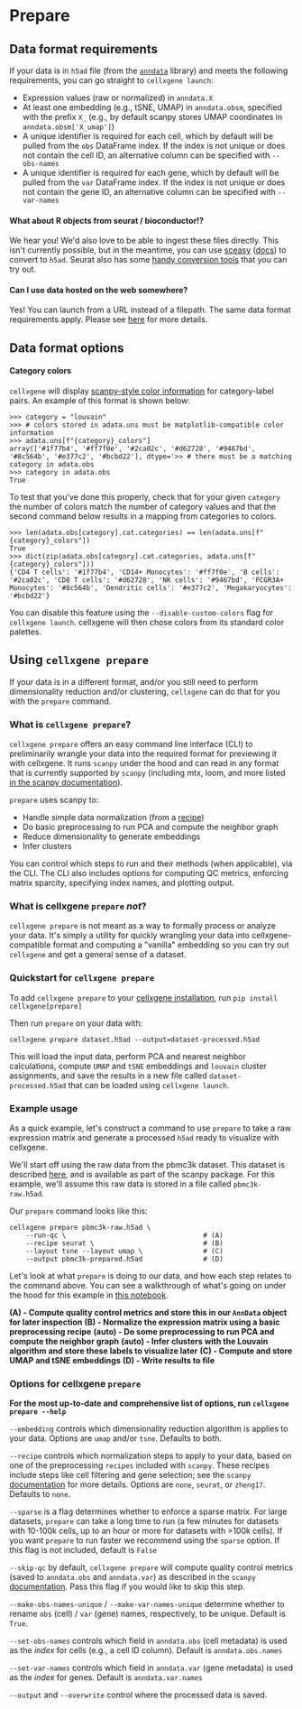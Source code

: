 # Prepare

## Data format requirements

If your data is in `h5ad` file \(from the [`anndata`](https://anndata.readthedocs.io/en/latest/index.html) library\) and meets the following requirements, you can go straight to `cellxgene launch`:

* Expression values \(raw or normalized\) in `anndata.X`
* At least one embedding \(e.g., tSNE, UMAP\) in `anndata.obsm`, specified with the prefix `X_` \(e.g., by default scanpy stores UMAP coordinates in `anndata.obsm['X_umap']`\)
* A unique identifier is required for each cell, which by default will be pulled from the `obs` DataFrame index. If the index is not unique or does not contain the cell ID, an alternative column can be specified with `--obs-names`
* A unique identifier is required for each gene, which by default will be pulled from the `var` DataFrame index. If the index is not unique or does not contain the gene ID, an alternative column can be specified with `--var-names`

#### What about R objects from seurat / bioconductor!?

We hear you! We'd also love to be able to ingest these files directly. This isn't currently possible, but in the meantime, you can use [sceasy](https://bioconda.github.io/recipes/r-sceasy/README.html) \([docs](https://cellgeni.readthedocs.io/en/latest/visualisations.html)\) to convert to `h5ad`. Seurat also has some [handy conversion tools](https://satijalab.org/seurat/v3.0/conversion_vignette.html) that you can try out.

#### Can I use data hosted on the web somewhere?

Yes! You can launch from a URL instead of a filepath. The same data format requirements apply. Please see [here](https://github.com/chanzuckerberg/cellxgene/blob/main/docs/posts/launch) for more details.

## Data format options

#### Category colors

`cellxgene` will display [scanpy-style color information](https://github.com/chanzuckerberg/cellxgene/issues/1152#issue-564361541) for category-label pairs. An example of this format is shown below:

```text
>>> category = "louvain"
>>> # colors stored in adata.uns must be matplotlib-compatible color information
>>> adata.uns[f"{category}_colors"]
array(['#1f77b4', '#ff7f0e', '#2ca02c', '#d62728', '#9467bd', '#8c564b', '#e377c2', '#bcbd22'], dtype='>> # there must be a matching category in adata.obs
>>> category in adata.obs
True
```

To test that you've done this properly, check that for your given `category` the number of colors match the number of category values and that the second command below results in a mapping from categories to colors.

```text
>>> len(adata.obs[category].cat.categories) == len(adata.uns[f"{category}_colors"])
True
>>> dict(zip(adata.obs[category].cat.categories, adata.uns[f"{category}_colors"]))
{'CD4 T cells': '#1f77b4', 'CD14+ Monocytes': '#ff7f0e', 'B cells': '#2ca02c', 'CD8 T cells': '#d62728', 'NK cells': '#9467bd', 'FCGR3A+ Monocytes': '#8c564b', 'Dendritic cells': '#e377c2', 'Megakaryocytes': '#bcbd22'}
```

You can disable this feature using the `--disable-custom-colors` flag for `cellxgene launch`. cellxgene will then chose colors from its standard color palettes.

## Using `cellxgene prepare`

If your data is in a different format, and/or you still need to perform dimensionality reduction and/or clustering, `cellxgene` can do that for you with the `prepare` command.

### What is `cellxgene prepare`?

`cellxgene prepare` offers an easy command line interface \(CLI\) to preliminarily wrangle your data into the required format for previewing it with cellxgene. It runs `scanpy` under the hood and can read in any format that is currently supported by `scanpy` \(including mtx, loom, and more listed [in the scanpy documentation](https://scanpy.readthedocs.io/en/latest/api/index.html#reading)\).

`prepare` uses scanpy to:

* Handle simple data normalization \(from a [recipe](https://www.pydoc.io/pypi/scanpy-0.2.3/autoapi/preprocessing/recipes/index.html)\)
* Do basic preprocessing to run PCA and compute the neighbor graph
* Reduce dimensionality to generate embeddings
* Infer clusters

You can control which steps to run and their methods \(when applicable\), via the CLI. The CLI also includes options for computing QC metrics, enforcing matrix sparcity, specifying index names, and plotting output.

### What is cellxgene `prepare` _not_?

`cellxgene prepare` is not meant as a way to formally process or analyze your data. It's simply a utility for quickly wrangling your data into cellxgene-compatible format and computing a "vanilla" embedding so you can try out `cellxgene` and get a general sense of a dataset.

### Quickstart for `cellxgene prepare`

To add `cellxgene prepare` to your [cellxgene installation](https://github.com/chanzuckerberg/cellxgene/blob/main/docs/posts/install), run `pip install cellxgene[prepare]`

Then run `prepare` on your data with:

```text
cellxgene prepare dataset.h5ad --output=dataset-processed.h5ad
```

This will load the input data, perform PCA and nearest neighbor calculations, compute `UMAP` and `tSNE` embeddings and `louvain` cluster assignments, and save the results in a new file called `dataset-processed.h5ad` that can be loaded using `cellxgene launch`.

### Example usage

As a quick example, let's construct a command to use `prepare` to take a raw expression matrix and generate a processed `h5ad` ready to visualize with cellxgene.

We'll start off using the raw data from the pbmc3k dataset. This dataset is described [here](https://icb-scanpy.readthedocs-hosted.com/en/stable/api/scanpy.datasets.pbmc3k.html), and is available as part of the scanpy package. For this example, we'll assume this raw data is stored in a file called `pbmc3k-raw.h5ad`.

Our `prepare` command looks like this:

```text
cellxgene prepare pbmc3k-raw.h5ad \
	--run-qc \                                  # (A)
	--recipe seurat \                           # (B)
	--layout tsne --layout umap \               # (C)
	--output pbmc3k-prepared.h5ad               # (D)
```

Let's look at what `prepare` is doing to our data, and how each step relates to the command above. You can see a walkthrough of what's going on under the hood for this example in [this notebook](https://github.com/chanzuckerberg/cellxgene-vignettes/blob/master/dataset-processing/pbmc3k-prepare-example.ipynb).

**\(A\) - Compute quality control metrics and store this in our `AnnData` object for later inspection** **\(B\) - Normalize the expression matrix using a basic preprocessing recipe** **\(auto\) - Do some preprocessing to run PCA and compute the neighbor graph** **\(auto\) - Infer clusters with the Louvain algorithm and store these labels to visualize later** **\(C\) - Compute and store UMAP and tSNE embeddings** **\(D\) - Write results to file**

### Options for cellxgene `prepare`

**For the most up-to-date and comprehensive list of options, run `cellxgene prepare --help`**

`--embedding` controls which dimensionality reduction algorithm is applies to your data. Options are `umap` and/or `tsne`. Defaults to both.

`--recipe` controls which normalization steps to apply to your data, based on one of the preprocessing `recipes` included with `scanpy`. These recipes include steps like cell filtering and gene selection; see the `scanpy` [documentation](https://scanpy.readthedocs.io/en/latest/api/index.html#recipes) for more details. Options are `none`, `seurat`, or `zheng17`. Defaults to `none`.

`--sparse` is a flag determines whether to enforce a sparse matrix. For large datasets, `prepare` can take a long time to run \(a few minutes for datasets with 10-100k cells, up to an hour or more for datasets with &gt;100k cells\). If you want `prepare` to run faster we recommend using the `sparse` option. If this flag is not included, default is `False`

`--skip-qc` by default, `cellxgene prepare` will compute quality control metrics \(saved to `anndata.obs` and `anndata.var`\) as described in the `scanpy` [documentation](https://scanpy.readthedocs.io/en/stable/api/scanpy.pp.calculate_qc_metrics.html). Pass this flag if you would like to skip this step.

`--make-obs-names-unique` / `--make-var-names-unique` determine whether to rename `obs` \(cell\) / `var` \(gene\) names, respectively, to be unique. Default is `True`.

`--set-obs-names` controls which field in `anndata.obs` \(cell metadata\) is used as the _index_ for cells \(e.g., a cell ID column\). Default is `anndata.obs.names`

`--set-var-names` controls which field in `anndata.var` \(gene metadata\) is used as the _index_ for genes. Default is `anndata.var.names`

`--output` and `--overwrite` control where the processed data is saved.

